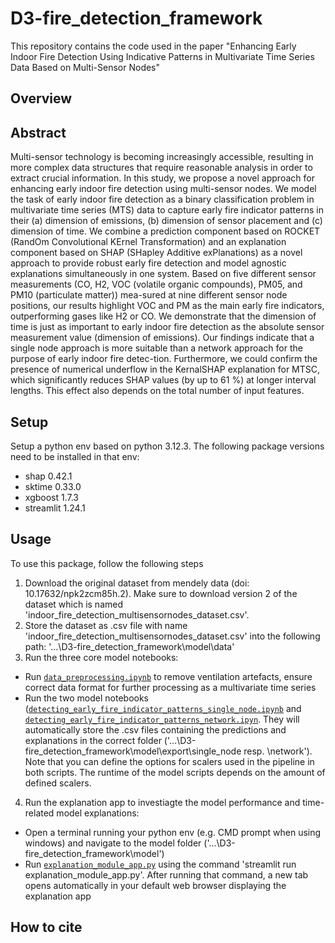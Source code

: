 # D3-fire_detection_framework
 This repository contains the code used in the paper "Enhancing Early Indoor Fire Detection Using Indicative Patterns in Multivariate Time Series Data Based on Multi-Sensor Nodes"
 
 ## Overview
 
 
 
 
 ## Abstract
 
 Multi-sensor technology is becoming increasingly accessible, resulting in more complex data structures that require reasonable analysis in order to extract crucial information. In this study, we propose a novel approach for enhancing early indoor fire detection using multi-sensor nodes. We model the task of early indoor fire detection as a binary classification problem in multivariate time series (MTS) data to capture early fire indicator patterns in their (a) dimension of emissions, (b) dimension of sensor placement and (c) dimension of time. We combine a prediction component based on ROCKET (RandOm Convolutional KErnel Transformation) and an explanation component based on SHAP (SHapley Additive exPlanations) as a novel approach to provide robust early fire detection and model agnostic explanations simultaneously in one system. Based on five different sensor measurements (CO, H2, VOC (volatile organic compounds), PM05, and PM10 (particulate matter)) mea-sured at nine different sensor node positions, our results highlight VOC and PM as the main early fire indicators, outperforming gases like H2 or CO. We demonstrate that the dimension of time is just as important to early indoor fire detection as the absolute sensor measurement value (dimension of emissions). Our findings indicate that a single node approach is more suitable than a network approach for the purpose of early indoor fire detec-tion. Furthermore, we could confirm the presence of numerical underflow in the KernalSHAP explanation for MTSC, which significantly reduces SHAP values (by up to 61 \%) at longer interval lengths. This effect also depends on the total number of input features.
 
 ## Setup
 
 Setup a python env based on python 3.12.3. The following package versions need to be installed in that env:
 
- shap 0.42.1
- sktime 0.33.0
- xgboost 1.7.3
- streamlit 1.24.1
 
 ## Usage
 
 To use this package, follow the following steps
 
 1) Download the original dataset from mendely data (doi: 10.17632/npk2zcm85h.2). Make sure to download version 2 of the dataset which is named 'indoor_fire_detection_multisensornodes_dataset.csv'.
 2) Store the dataset as .csv file with name 'indoor_fire_detection_multisensornodes_dataset.csv' into the following path: '...\D3-fire_detection_framework\model\data'
 3) Run the three core model notebooks: 
- Run [`data_preprocessing.ipynb`](model/data_preprocessing.ipynb) to remove ventilation artefacts, ensure correct data format for further processing as a multivariate time series
- Run the two model notebooks ([`detecting_early_fire_indicator_patterns_single_node.ipynb`](model/detecting_early_fire_indicator_patterns_single_node.ipynb) and [`detecting_early_fire_indicator_patterns_network.ipyn`](model/detecting_early_fire_indicator_patterns_network.ipyn). They will automatically store the .csv files containing the predictions and explanations in the correct folder ('...\D3-fire_detection_framework\model\export\single_node resp. \network'). Note that you can define the options for scalers used in the pipeline in both scripts. The runtime of the model scripts depends on the amount of defined scalers.
 4) Run the explanation app to investiagte the model performance and time-related model explanations:
- Open a terminal running your python env (e.g. CMD prompt when using windows) and navigate to the model folder ('...\D3-fire_detection_framework\model')
- Run [`explanation_module_app.py`](model/explanation_module_app.py) using the command 'streamlit run explanation_module_app.py'. After running that command, a new tab opens automatically in your default web browser displaying the explanation app
 
 ## How to cite
